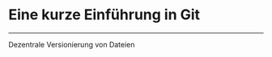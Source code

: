 # Eine kurze Einführung in Git

- - - - - - - - - - - - - - - - - - -

Dezentrale Versionierung von Dateien

